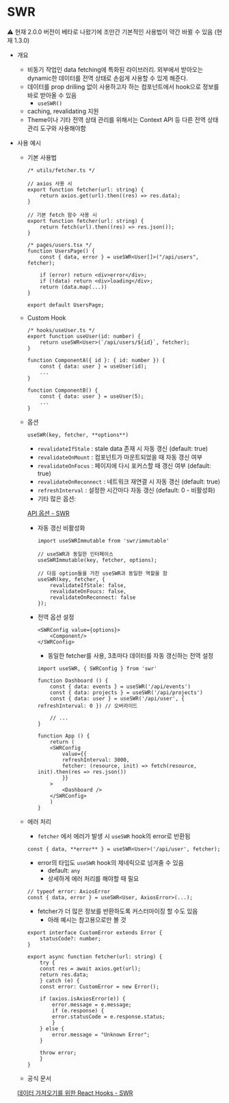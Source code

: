 <!--
Created at: 2022-02-02T12:12:12
Author: 강대호 (Kangdyu)
-->

# SWR

<aside>
⚠️ 현재 2.0.0 버전이 베타로 나왔기에 조만간 기본적인 사용법이 약간 바뀔 수 있음 (현재 1.3.0)

</aside>

- 개요
    - 비동기 작업인 data fetching에 특화된 라이브러리. 외부에서 받아오는 dynamic한 데이터를 전역 상태로 손쉽게 사용할 수 있게 해준다.
    - 데이터를 prop drilling 없이 사용하고자 하는 컴포넌트에서 hook으로 정보를 바로 받아올 수 있음
        - `useSWR()`
    - caching, revalidating 지원
    - Theme이나 기타 전역 상태 관리를 위해서는 Context API 등 다른 전역 상태 관리 도구와 사용해야함
- 사용 예시
    - 기본 사용법
        
        ```tsx
        /* utils/fetcher.ts */
        
        // axios 사용 시
        export function fetcher(url: string) {
            return axios.get(url).then((res) => res.data);
        }
        
        // 기본 fetch 함수 사용 시
        export function fetcher(url: string) {
            return fetch(url).then((res) => res.json());
        }
        ```
        
        ```tsx
        /* pages/users.tsx */
        function UsersPage() {
            const { data, error } = useSWR<User[]>("/api/users", fetcher);
        
            if (error) return <div>error</div>;
            if (!data) return <div>loading</div>;
            return (data.map(...))
        }
        
        export default UsersPage;
        ```
        
    - Custom Hook
        
        ```tsx
        /* hooks/useUser.ts */
        export function useUser(id: number) {
            return useSWR<User>(`/api/users/${id}`, fetcher);
        }
        ```
        
        ```tsx
        function ComponentA({ id }: { id: number }) {
            const { data: user } = useUser(id);
            ...
        }
        
        function ComponentB() {
            const { data: user } = useUser(5);
            ...
        }
        ```
        
    - 옵션
        
        ```tsx
        useSWR(key, fetcher, **options**)
        ```
        
        - `revalidateIfStale` : stale data 존재 시 자동 갱신 (default: true)
        - `revalidateOnMount` : 컴포넌트가 마운트되었을 때 자동 갱신 여부
        - `revalidateOnFocus` : 페이지에 다시 포커스할 때 갱신 여부 (default: true)
        - `revalidateOnReconnect` : 네트워크 재연결 시 자동 갱신 (default: true)
        - `refreshInterval` :  설정한 시간마다 자동 갱신 (default: 0 - 비활성화)
        - 기타 많은 옵션:
        
        [API 옵션 - SWR](https://swr.vercel.app/ko/docs/options)
        
        - 자동 갱신 비활성화
            
            ```tsx
            import useSWRImmutable from 'swr/immutable'
            
            // useSWR과 동일한 인터페이스
            useSWRImmutable(key, fetcher, options);
            
            // 다음 option들을 가진 useSWR과 동일한 역할을 함
            useSWR(key, fetcher, {
                revalidateIfStale: false,
                revalidateOnFoucs: false,
                revalidateOnReconnect: false
            });
            ```
            
        - 전역 옵션 설정
            
            ```tsx
            <SWRConfig value={options}>
                <Component/>
            </SWRConfig>
            ```
            
            - 동일한 fetcher를 사용, 3초마다 데이터를 자동 갱신하는 전역 설정
            
            ```tsx
            import useSWR, { SWRConfig } from 'swr'
            
            function Dashboard () {
                const { data: events } = useSWR('/api/events')
                const { data: projects } = useSWR('/api/projects')
                const { data: user } = useSWR('/api/user', { refreshInterval: 0 }) // 오버라이드
            
                // ...
            }
            
            function App () {
                return (
                <SWRConfig 
                    value={{
                    refreshInterval: 3000,
                    fetcher: (resource, init) => fetch(resource, init).then(res => res.json())
                    }}
                >
                    <Dashboard />
                </SWRConfig>
                )
            }
            ```
            
    - 에러 처리
        - `fetcher` 에서 에러가 발생 시 `useSWR` hook의 error로 반환됨
        
        ```tsx
        const { data, **error** } = useSWR<User>('/api/user', fetcher);
        ```
        
        - error의 타입도 `useSWR` hook의 제네릭으로 넘겨줄 수 있음
            - default: `any`
            - 상세하게 에러 처리를 해야할 때 필요
        
        ```tsx
        // typeof error: AxiosError
        const { data, error } = useSWR<User, AxiosError>(...);
        ```
        
        - fetcher가 더 많은 정보를 반환하도록 커스터마이징 할 수도 있음
            - 아래 예시는 참고용으로만 볼 것
        
        ```tsx
        export interface CustomError extends Error {
            statusCode?: number;
        }
        
        export async function fetcher(url: string) {
            try {
            const res = await axios.get(url);
            return res.data;
            } catch (e) {
            const error: CustomError = new Error();
        
            if (axios.isAxiosError(e)) {
                error.message = e.message;
                if (e.response) {
                error.statusCode = e.response.status;
                }
            } else {
                error.message = "Unknown Error";
            }
        
            throw error;
            }
        }
        ```
        
    - 공식 문서
    
    [데이터 가져오기를 위한 React Hooks - SWR](https://swr.vercel.app/ko)
